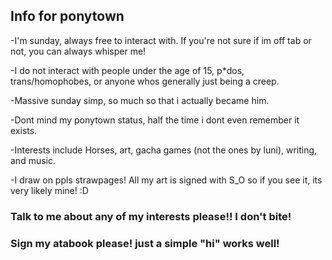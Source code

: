 ## Info for ponytown


-I'm sunday, always free to interact with. If you're not sure if im off tab or not, you can always whisper me!

-I do not interact with people under the age of 15, p*dos, trans/homophobes, or anyone whos generally just being a creep.

-Massive sunday simp, so much so that i actually became him.

-Dont mind my ponytown status, half the time i dont even remember it exists.

-Interests include Horses, art, gacha games (not the ones by luni), writing, and music.

-I draw on ppls strawpages! All my art is signed with S_O so if you see it, its very likely mine! :D

### Talk to me about any of my interests please!! I don't bite!

### Sign my atabook please! just a simple "hi" works well!
